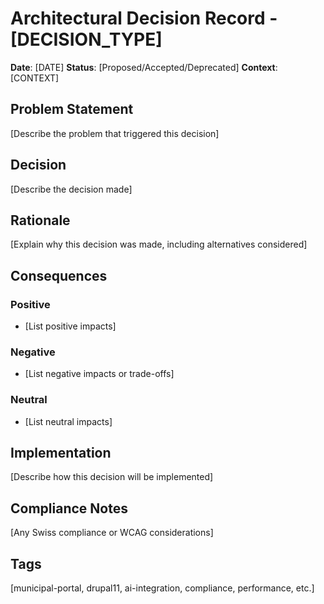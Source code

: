 # Architectural Decision Record - [DECISION_TYPE]

**Date**: [DATE]
**Status**: [Proposed/Accepted/Deprecated]
**Context**: [CONTEXT]

## Problem Statement
[Describe the problem that triggered this decision]

## Decision
[Describe the decision made]

## Rationale
[Explain why this decision was made, including alternatives considered]

## Consequences
### Positive
- [List positive impacts]

### Negative
- [List negative impacts or trade-offs]

### Neutral
- [List neutral impacts]

## Implementation
[Describe how this decision will be implemented]

## Compliance Notes
[Any Swiss compliance or WCAG considerations]

## Tags
[municipal-portal, drupal11, ai-integration, compliance, performance, etc.]